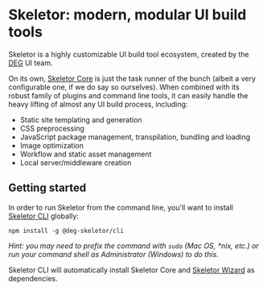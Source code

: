 # Skeletor: modern, modular UI build tools
Skeletor is a highly customizable UI build tool ecosystem, created by the [DEG](http://www.degdigital.com) UI team. 

On its own, [Skeletor Core](https://github.com/deg-skeletor/skeletor-core) is just the task runner of the bunch (albeit a very configurable one, if we do say so ourselves). When combined with its robust family of plugins and command line tools, it can easily handle the heavy lifting of almost any UI build process, including:

* Static site templating and generation
* CSS preprocessing
* JavaScript package management, transpilation, bundling and loading
* Image optimization
* Workflow and static asset management
* Local server/middleware creation 

## Getting started
In order to run Skeletor from the command line, you'll want to install [Skeletor CLI](https://github.com/deg-skeletor/skeletor-cli) globally:

```shell
npm install -g @deg-skeletor/cli
```

*Hint: you may need to prefix the command with `sudo` (Mac OS, \*nix, etc.) or run your command shell as Administrator (Windows) to do this.*

Skeletor CLI will automatically install Skeletor Core and [Skeletor Wizard](https://github.com/deg-skeletor/skeletor-wizard) as dependencies.